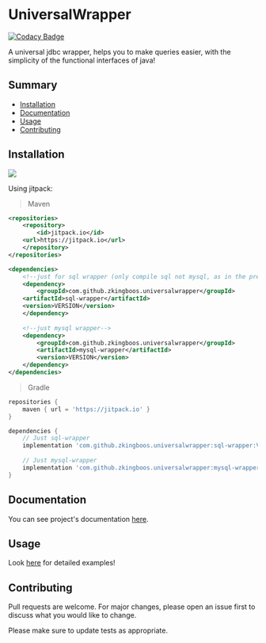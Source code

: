 # UniversalWrapper

[![Codacy Badge](https://app.codacy.com/project/badge/Grade/1abf5f28f9d44d1281619cd726cdd658)](https://www.codacy.com/manual/zkingboos/UniversalWrapper?utm_source=github.com&amp;utm_medium=referral&amp;utm_content=zkingboos/UniversalWrapper&amp;utm_campaign=Badge_Grade)

A universal jdbc wrapper, helps you to make queries easier, with the simplicity of the functional interfaces of java!

## Summary

* [Installation](#installation)
* [Documentation](#documentation)
* [Usage](#usage)
* [Contributing](#contributing)

## Installation

[![](https://jitpack.io/v/zkingboos/UniversalWrapper.svg)](https://jitpack.io/#zkingboos/UniversalWrapper)

Using jitpack:

> Maven

```xml
<repositories>
    <repository>
        <id>jitpack.io</id>
	<url>https://jitpack.io</url>
    </repository>
</repositories>

<dependencies>
    <!--just for sql wrapper (only compile sql not mysql, as in the previous version)-->
    <dependency>
        <groupId>com.github.zkingboos.universalwrapper</groupId>
	<artifactId>sql-wrapper</artifactId>
	<version>VERSION</version>
    </dependency>
    
    <!--just mysql wrapper-->
    <dependency>
        <groupId>com.github.zkingboos.universalwrapper</groupId>
        <artifactId>mysql-wrapper</artifactId>
        <version>VERSION</version>
    </dependency>
</dependencies>
```

> Gradle

```groovy
repositories {
    maven { url = 'https://jitpack.io' }
}

dependencies {
    // Just sql-wrapper
    implementation 'com.github.zkingboos.universalwrapper:sql-wrapper:VERSION'
    
    // Just mysql-wrapper
    implementation 'com.github.zkingboos.universalwrapper:mysql-wrapper:VERSION'
}
```

## Documentation

You can see project's documentation [here](https://zkingboos.github.io/UniversalWrapper).

## Usage

Look [here](https://github.com/zkingboos/UniversalWrapper/tree/master/examples) for detailed examples!

## Contributing

Pull requests are welcome. For major changes, please open an issue first to discuss what you would like to change.

Please make sure to update tests as appropriate.
